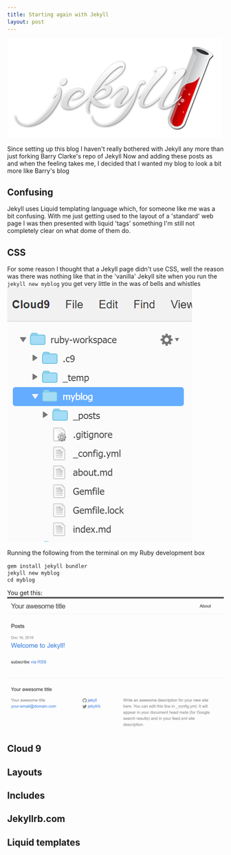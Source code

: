 ```yaml
---
title: Starting again with Jekyll
layout: post
---
```


<img class="floated" src="/images/jekyll-logo.png">

Since setting up this blog I haven't really bothered with Jekyll any more than just forking Barry Clarke's repo of Jekyll Now and adding these posts as and when the feeling takes me, I decided that I wanted my blog to look a bit more like Barry's blog

<!--more-->

## Confusing
Jekyll uses Liquid templating language which, for someone like me was a bit confusing. With me just getting used to the layout of a 'standard' web page I was then presented with liquid 'tags' something I'm still not completely clear on what dome of them do.   

## CSS
For some reason I thought that a Jekyll page didn't use CSS, well the reason was there was nothing like that in the 'vanilla' Jekyll site when you run the ```jekyll new myblog``` you get very little in the was of bells and whistles
<img class="floated" src="/images/base-jekyll-project.PNG">

Running the following from the terminal on my Ruby development box

```
gem install jekyll bundler
jekyll new myblog
cd myblog
```

You get this:
![BaseJekyllSite](/images/base-jekyll-site.PNG)


## Cloud 9

## Layouts

## Includes

## Jekyllrb.com

## Liquid templates